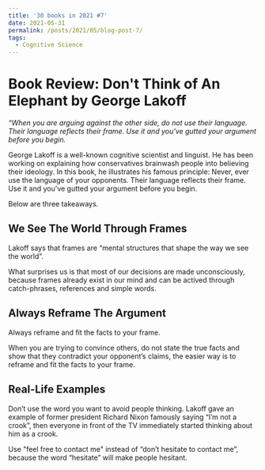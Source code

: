 ```yaml
---
title: '30 books in 2021 #7'
date: 2021-05-31
permalink: /posts/2021/05/blog-post-7/
tags:
  - Cognitive Science
---
```

Book Review: Don't Think of An Elephant by George Lakoff
======
*“When you are arguing against the other side, do not use their language. Their language reflects their frame. Use it and you've gutted your argument before you begin.*


George Lakoff is a well-known cognitive scientist and linguist. He has been working on explaining how conservatives brainwash people into believing their ideology. In this book,
he illustrates his famous principle: Never, ever use the language of your opponents. Their language reflects their frame. Use it and you've gutted your argument before you begin.

Below are three takeaways.

We See The World Through Frames
------
Lakoff says that frames are “mental structures that shape the way we see the world”.

What surprises us is that most of our decisions are made unconsciously, because frames already exist in our mind and can be actived through catch-phrases, references and simple words.

Always Reframe The Argument
------
Always reframe and fit the facts to your frame. 

When you are trying to convince others, do not state the true facts and show that they contradict your opponent’s claims, the easier way is to reframe and fit the facts to your frame. 

Real-Life Examples
------
Don’t use the word you want to avoid people thinking. Lakoff gave an example of former president Richard Nixon famously saying “I’m not a crook”, then everyone in front of the TV immediately started thinking about him as a crook.

Use "feel free to contact me" instead of  “don’t hesitate to contact me”, because the word “hesitate” will make people hesitant.
